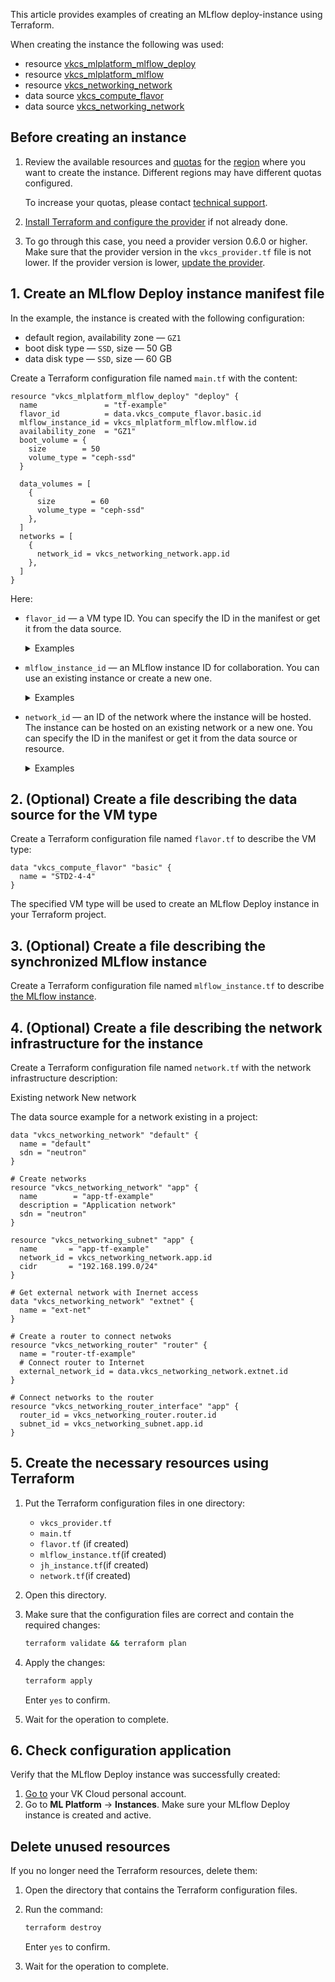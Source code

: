 This article provides examples of creating an MLflow deploy-instance using Terraform.

When creating the instance the following was used:

- resource [vkcs_mlplatform_mlflow_deploy](https://github.com/vk-cs/terraform-provider-vkcs/blob/master/docs/resources/mlplatform_mlflow_deploy.md)
- resource [vkcs_mlplatform_mlflow](https://github.com/vk-cs/terraform-provider-vkcs/blob/master/docs/resources/mlplatform_mlflow.md)
- resource [vkcs_networking_network](https://github.com/vk-cs/terraform-provider-vkcs/blob/master/docs/resources/networking_network.md)
- data source [vkcs_compute_flavor](https://github.com/vk-cs/terraform-provider-vkcs/blob/master/docs/data-sources/compute_flavor.md)
- data source [vkcs_networking_network](https://github.com/vk-cs/terraform-provider-vkcs/blob/master/docs/data-sources/networking_network.md)

## Before creating an instance

1. Review the available resources and [quotas](/en/base/account/concepts/quotasandlimits) for the [region](/en/base/account/concepts/regions) where you want to create the instance. Different regions may have different quotas configured.

   To increase your quotas, please contact [technical support](/en/contacts).

1. [Install Terraform and configure the provider](../../../quick-start) if not already done.

1. To go through this case, you need a provider version 0.6.0 or higher. Make sure that the provider version in the `vkcs_provider.tf` file is not lower. If the provider version is lower, [update the provider](../../../quick-start#update_terraform).

## 1. Create an MLflow Deploy instance manifest file

In the example, the instance is created with the following configuration:

- default region, availability zone — `GZ1`
- boot disk type — `SSD`, size — 50 GB
- data disk type — `SSD`, size — 60 GB

Create a Terraform configuration file named `main.tf` with the content:

```hcl
resource "vkcs_mlplatform_mlflow_deploy" "deploy" {
  name               = "tf-example"
  flavor_id          = data.vkcs_compute_flavor.basic.id
  mlflow_instance_id = vkcs_mlplatform_mlflow.mlflow.id
  availability_zone  = "GZ1"
  boot_volume = {
    size        = 50
    volume_type = "ceph-ssd"
  }

  data_volumes = [
    {
      size        = 60
      volume_type = "ceph-ssd"
    },
  ]
  networks = [
    {
      network_id = vkcs_networking_network.app.id
    },
  ]
}
```

Here:

- `flavor_id` — a VM type ID. You can specify the ID in the manifest or get it from the data source.

  <details>
    <summary>Examples</summary>

  - `flavor_id = data.vkcs_compute_flavor.basic.id`: the ID is taken from the `vkcs_compute_flavor` data source, which will be generated further.
  - `flavor_id = "aee06bce-xxxx-xxxx-xxxx-ec4210cc6bac"`: the ID is taken using [OpenStack CLI](/en/manage/tools-for-using-services/openstack-cli).

  </details>

- `mlflow_instance_id` — an MLflow instance ID for collaboration. You can use an existing instance or create a new one.

  <details>
    <summary>Examples</summary>

  - `mlflow_instance_id = vkcs_mlplatform_mlflow.mlflow.id`: a new MLflow instance will be created. The ID will be taken after creating the `vkcs_mlplatform_mlflow` resource. The resource will be generated further.
  - `mlflow_instance_id = "a57e9e91-yyyy-yyyy-yyyy-fedc7ac78c33"`: the ID of an existing instance can be taken from MLflow instance details in your [VK Cloud personal account](https://cloud.vk.com/app/en).

  </details>

- `network_id` — an ID of the network where the instance will be hosted. The instance can be hosted on an existing network or a new one. You can specify the ID in the manifest or get it from the data source or resource.

  <details>
    <summary>Examples</summary>

  - `network_id = vkcs_networking_network.default.id`: the instance will be hosted on a new network, which will be created by the `vkcs_networking_network` resource. The resource will be generated further.
  - `network_id = data.vkcs_networking_network.default.id`: the instance will be hosted on an existing network. Its ID is taken from the `vkcs_networking_network` data source. The source will be generated further.
  - `network_id = "bb76507d-yyyy-yyyy-yyyy-2bca1a4c4cfc"`: the instance will be hosted on an existing network. Its ID is taken from the [list of networks](/en/networks/vnet/operations/manage-net#viewing_the_list_of_networks_and_subnets_and_information_about_them) in your VK Cloud personal account or via the Openstack CLI.

  </details>

## 2. (Optional) Create a file describing the data source for the VM type

Create a Terraform configuration file named `flavor.tf` to describe the VM type:

```hcl
data "vkcs_compute_flavor" "basic" {
  name = "STD2-4-4"
}
```

The specified VM type will be used to create an MLflow Deploy instance in your Terraform project.

## 3. (Optional) Create a file describing the synchronized MLflow instance

Create a Terraform configuration file named `mlflow_instance.tf` to describe [the MLflow instance](../jupyterhub/).

## 4. (Optional) Create a file describing the network infrastructure for the instance

Create a Terraform configuration file named `network.tf` with the network infrastructure description:

<tabs>
<tablist>
<tab>Existing network</tab>
<tab>New network</tab>
</tablist>
<tabpanel>

The data source example for a network existing in a project:

```hcl
data "vkcs_networking_network" "default" {
  name = "default"
  sdn = "neutron"
}
```
</tabpanel>
<tabpanel>

```hcl
# Create networks
resource "vkcs_networking_network" "app" {
  name        = "app-tf-example"
  description = "Application network"
  sdn = "neutron"
}

resource "vkcs_networking_subnet" "app" {
  name       = "app-tf-example"
  network_id = vkcs_networking_network.app.id
  cidr       = "192.168.199.0/24"
}

# Get external network with Inernet access
data "vkcs_networking_network" "extnet" {
  name = "ext-net"
}

# Create a router to connect netwoks
resource "vkcs_networking_router" "router" {
  name = "router-tf-example"
  # Connect router to Internet
  external_network_id = data.vkcs_networking_network.extnet.id
}

# Connect networks to the router
resource "vkcs_networking_router_interface" "app" {
  router_id = vkcs_networking_router.router.id
  subnet_id = vkcs_networking_subnet.app.id
}
```

</tabpanel>
</tabs>

## 5. Create the necessary resources using Terraform

1. Put the Terraform configuration files in one directory:
  
   - `vkcs_provider.tf`
   - `main.tf`
   - `flavor.tf` (if created)
   - `mlflow_instance.tf`(if created)
   - `jh_instance.tf`(if created)
   - `network.tf`(if created)

1. Open this directory.
1. Make sure that the configuration files are correct and contain the required changes:

   ```bash
   terraform validate && terraform plan
   ```

1. Apply the changes:

   ```bash
   terraform apply
   ```

   Enter `yes` to confirm.

1. Wait for the operation to complete.

## 6. Check configuration application

Verify that the MLflow Deploy instance was successfully created:

1. [Go to](https://cloud.vk.com/app/en) your VK Cloud personal account.
1. Go to **ML Platform** → **Instances**. Make sure your MLflow Deploy instance is created and active.

## Delete unused resources

If you no longer need the Terraform resources, delete them:

1. Open the directory that contains the Terraform configuration files.
1. Run the command:

   ```bash
   terraform destroy
   ```

   Enter `yes` to confirm.

1. Wait for the operation to complete.
